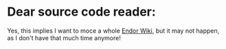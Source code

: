 # Dear source code reader:

Yes, this implies I want to moce a whole [Endor Wiki](https://endorwiki.g6.cz/),
but it may not happen, as I don't have that much time anymore!
